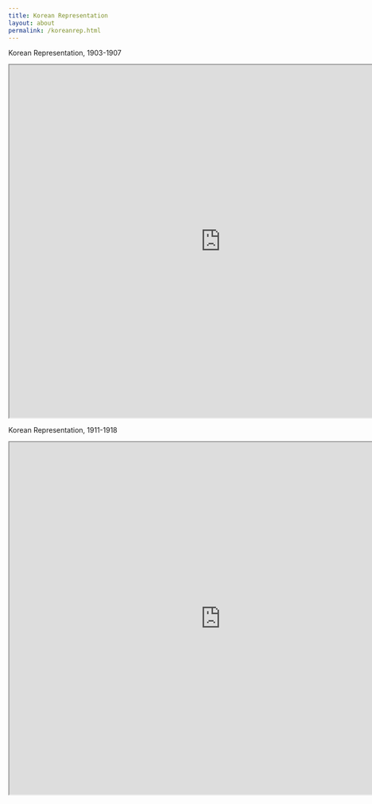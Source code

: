 ```yaml
---
title: Korean Representation
layout: about
permalink: /koreanrep.html
---
```

Korean Representation, 1903-1907

<iframe style='width: 850px; height: 710px;' src='https://voyant-tools.org/tool/Bubbles/?stopList=keywords-63ba4bf17290fb63091dc4f3d7abbe57&speed=20&corpus=1a2fb2a7e0ba185f00106f75aba40b74'></iframe>

Korean Representation, 1911-1918

<iframe style='width: 850px; height: 709px;' src='https://voyant-tools.org/tool/Bubbles/?stopList=keywords-48b10f91ef790ab0bd60646d37cafaf9&speed=20&corpus=452c31996dd284dd7fbb9adea0a71f79'></iframe>
